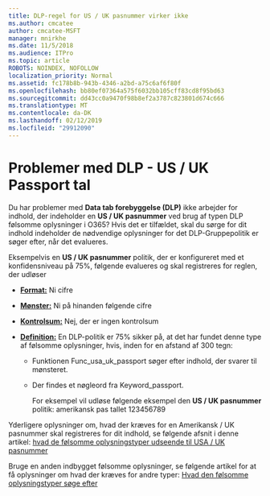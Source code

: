 ```yaml
---
title: DLP-regel for US / UK pasnummer virker ikke
ms.author: cmcatee
author: cmcatee-MSFT
manager: mnirkhe
ms.date: 11/5/2018
ms.audience: ITPro
ms.topic: article
ROBOTS: NOINDEX, NOFOLLOW
localization_priority: Normal
ms.assetid: fc178b8b-943b-4346-a2bd-a75c6af6f80f
ms.openlocfilehash: bb80ef07364a575f6032bb105cff83cd8f95bd63
ms.sourcegitcommit: dd43cc0a9470f98b8ef2a3787c823801d674c666
ms.translationtype: MT
ms.contentlocale: da-DK
ms.lasthandoff: 02/12/2019
ms.locfileid: "29912090"
---
```

# <a name="problems-with-dlp---usuk-passport-numbers"></a>Problemer med DLP - US / UK Passport tal

Du har problemer med **Data tab forebyggelse (DLP)** ikke arbejder for indhold, der indeholder en **US / UK pasnummer** ved brug af typen DLP følsomme oplysninger i O365? Hvis det er tilfældet, skal du sørge for dit indhold indeholder de nødvendige oplysninger for det DLP-Gruppepolitik er søger efter, når det evalueres. 
  
Eksempelvis en **US / UK pasnummer** politik, der er konfigureret med et konfidensniveau på 75%, følgende evalueres og skal registreres for reglen, der udløser 
  
- **[Format:](https://docs.microsoft.com/office365/securitycompliance/what-the-sensitive-information-types-look-for#format-77)** Ni cifre 
    
- **[Mønster:](https://docs.microsoft.com/office365/securitycompliance/what-the-sensitive-information-types-look-for#pattern-77)** Ni på hinanden følgende cifre 
    
- **[Kontrolsum:](https://docs.microsoft.com/office365/securitycompliance/what-the-sensitive-information-types-look-for#checksum-76)** Nej, der er ingen kontrolsum 
    
- **[Definition:](https://docs.microsoft.com/office365/securitycompliance/what-the-sensitive-information-types-look-for#definition-77)** En DLP-politik er 75% sikker på, at det har fundet denne type af følsomme oplysninger, hvis, inden for en afstand af 300 tegn: 
    
  - Funktionen Func_usa_uk_passport søger efter indhold, der svarer til mønsteret.
    
  - Der findes et nøgleord fra Keyword_passport.
    
    For eksempel vil udløse følgende eksempel den **US / UK pasnummer** politik: amerikansk pas tallet 123456789 
    
Yderligere oplysninger om, hvad der kræves for en Amerikansk / UK pasnummer skal registreres for dit indhold, se følgende afsnit i denne artikel: [hvad de følsomme oplysningstyper udseende til USA / UK pasnummer](https://docs.microsoft.com/office365/securitycompliance/what-the-sensitive-information-types-look-for#us--uk-passport-number)
  
Bruge en anden indbygget følsomme oplysninger, se følgende artikel for at få oplysninger om hvad der kræves for andre typer: [Hvad den følsomme oplysningstyper søge efter](https://docs.microsoft.com/office365/securitycompliance/what-the-sensitive-information-types-look-for)
  

